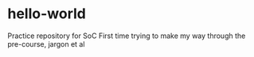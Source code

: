 # hello-world
Practice repository for SoC
First time trying to make my way through the pre-course, jargon et al
